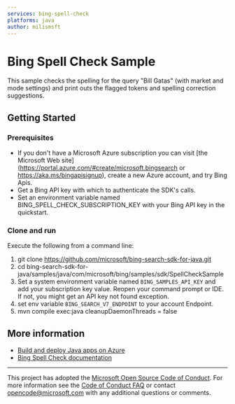 ```yaml
---
services: bing-spell-check
platforms: java
author: milismsft
---
```


# Bing Spell Check Sample

This sample checks the spelling for the query "Bill Gatas" (with market and mode settings) and print outs the flagged tokens and spelling correction suggestions.

## Getting Started

### Prerequisites
- If you don't have a Microsoft Azure subscription you can visit [the Microsoft Web site](https://portal.azure.com/#create/microsoft.bingsearch or https://aka.ms/bingapisignup), create a new Azure account, and try Bing Apis.
- Get a Bing API key with which to authenticate the SDK's calls. 
- Set an environment variable named BING_SPELL_CHECK_SUBSCRIPTION_KEY with your Bing API key in the quickstart.

### Clone and run

Execute the following from a command line:
1. git clone https://github.com/microsoft/bing-search-sdk-for-java.git
2. cd bing-search-sdk-for-java/samples/java/com/microsoft/bing/samples/sdk/SpellCheckSample
3. Set a system environment variable named `BING_SAMPLES_API_KEY` and add your subscription key value. Reopen your command prompt or IDE. If not, you might get an API key not found exception.
4. set env variable `BING_SEARCH_V7_ENDPOINT` to your account Endpoint.
5. mvn compile exec:java cleanupDaemonThreads = false

## More information 

- [Build and deploy Java apps on Azure](http://azure.com/java)
- [Bing Spell Check documentation](https://docs.microsoft.com/en-us/bing/search-apis/bing-spell-check/)

---

This project has adopted the [Microsoft Open Source Code of Conduct](https://opensource.microsoft.com/codeofconduct/). For more information see the [Code of Conduct FAQ](https://opensource.microsoft.com/codeofconduct/faq/) or contact [opencode@microsoft.com](mailto:opencode@microsoft.com) with any additional questions or comments.
